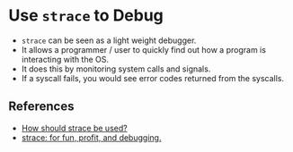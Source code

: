 # Use `strace` to Debug

* `strace` can be seen as a light weight debugger.
* It allows a programmer / user to quickly find out how a program is interacting with the OS.
* It does this by monitoring system calls and signals.
* If a syscall fails, you would see error codes returned from the syscalls.

## References

* [How should strace be used?](http://stackoverflow.com/questions/174942/how-should-strace-be-used)
* [strace: for fun, profit, and debugging.](http://timetobleed.com/hello-world/)